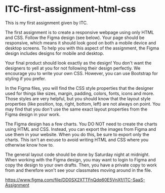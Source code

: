 # ITC-first-assignment-html-css

This is my first assignment given by ITC.

The first assignment is to create a responsive webpage using only HTML and CSS. Follow the Figma design (see below). Your page should be responsive, which means it should look good on both a mobile device and desktop screens. To help you with this aspect of the assignment, the Figma design includes designs for mobile and desktop.

Your final product should look exactly as the design! You don't want the designers to yell at you for not following their design perfectly. We encourage you to write your own CSS. However, you can use Bootstrap for styling if you prefer.

In the Figma files, you will find the CSS style properties that the designer used for things like sizes, margin, padding, colors, fonts, icons and more. Those styles are very helpful, but you should know that the layout style properties (like position, top, right, bottom, left) are not always on point. You may find that you don't use the same exact layout properties from the Figma design in your work.

The Figma design has a few charts. You DO NOT need to create the charts using HTML and CSS. Instead, you can export the images from Figma and use them in your website. When you do this, be sure to export only the charts. This isn't an excuse to avoid writing HTML and CSS where you otherwise know how to.

The general layout code should be done by Saturday night at midnight. When working with the Figma design, you may want to login to Figma and copy the design to your own drafts. Then, you have a private copy to work from and therefore won't see your classmates moving around in the file.

https://www.figma.com/file/DD0SX2XTTFnQdq60E5VnXf/ITC-SaaS-Assignment
